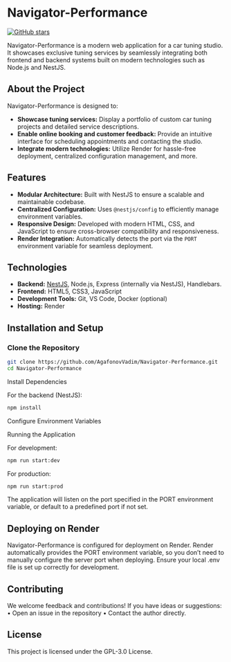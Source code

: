# Navigator-Performance

[![GitHub stars](https://img.shields.io/github/stars/AgafonovVadim/Navigator-Performance?style=social)](https://github.com/AgafonovVadim/Navigator-Performance/stargazers)

Navigator-Performance is a modern web application for a car tuning studio. It showcases exclusive tuning services by seamlessly integrating both frontend and backend systems built on modern technologies such as Node.js and NestJS.

## About the Project

Navigator-Performance is designed to:
- **Showcase tuning services:** Display a portfolio of custom car tuning projects and detailed service descriptions.
- **Enable online booking and customer feedback:** Provide an intuitive interface for scheduling appointments and contacting the studio.
- **Integrate modern technologies:** Utilize Render for hassle-free deployment, centralized configuration management, and more.

## Features

- **Modular Architecture:** Built with NestJS to ensure a scalable and maintainable codebase.
- **Centralized Configuration:** Uses `@nestjs/config` to efficiently manage environment variables.
- **Responsive Design:** Developed with modern HTML, CSS, and JavaScript to ensure cross-browser compatibility and responsiveness.
- **Render Integration:** Automatically detects the port via the `PORT` environment variable for seamless deployment.

## Technologies

- **Backend:** [NestJS](https://nestjs.com/), Node.js, Express (internally via NestJS), Handlebars.
- **Frontend:** HTML5, CSS3, JavaScript
- **Development Tools:** Git, VS Code, Docker (optional)
- **Hosting:** Render

## Installation and Setup

### Clone the Repository

```bash
git clone https://github.com/AgafonovVadim/Navigator-Performance.git
cd Navigator-Performance
```
Install Dependencies

For the backend (NestJS):
```bash
npm install
```
Configure Environment Variables

Running the Application

For development:
```bash
npm run start:dev
```
For production:
```bash
npm run start:prod
```
The application will listen on the port specified in the PORT environment variable, or default to a predefined port if not set.

## Deploying on Render

Navigator-Performance is configured for deployment on Render. Render automatically provides the PORT environment variable, so you don’t need to manually configure the server port when deploying. Ensure your local .env file is set up correctly for development.

## Contributing

We welcome feedback and contributions! If you have ideas or suggestions:
	•	Open an issue in the repository
	•	Contact the author directly.

## License

This project is licensed under the GPL-3.0 License.
